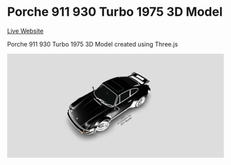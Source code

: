 Porche 911 930 Turbo 1975 3D Model
==================================  

[Live Website](https://utkarshpathrabe.github.io/Porche-911-930-Turbo-1975-3D-Model/)  

Porche 911 930 Turbo 1975 3D Model created using Three.js  

![Welcome Page](./assets/welcome_page.png)
